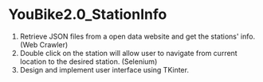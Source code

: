 # YouBike2.0_StationInfo
1. Retrieve JSON files from a open data website and get the stations' info. (Web Crawler)
2. Double click on the station will allow user to navigate from current location to the desired station. (Selenium)
3. Design and implement user interface using TKinter.
